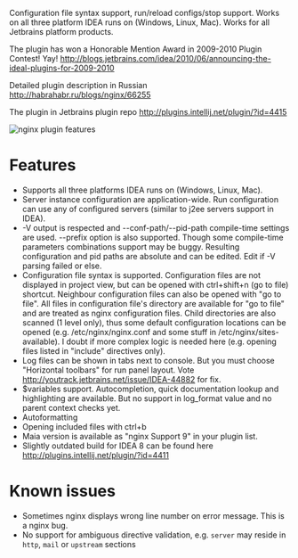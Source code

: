 Configuration file syntax support, run/reload configs/stop support. Works on all three platform IDEA runs on (Windows, Linux, Mac). Works for all Jetbrains platform products.

The plugin has won a Honorable Mention Award in 2009-2010 Plugin Contest! Yay! http://blogs.jetbrains.com/idea/2010/06/announcing-the-ideal-plugins-for-2009-2010

Detailed plugin description in Russian http://habrahabr.ru/blogs/nginx/66255

The plugin in Jetbrains plugin repo http://plugins.intellij.net/plugin/?id=4415

![nginx plugin features](http://img571.imageshack.us/img571/4932/pluginfeatures.png)

# Features

* Supports all three platforms IDEA runs on (Windows, Linux, Mac).
* Server instance configuration are application-wide. Run configuration can use any of configured servers (similar to j2ee servers support in IDEA).
* -V output is respected and --conf-path/--pid-path compile-time settings are used. --prefix option is also supported. Though some compile-time parameters combinations support may be buggy. Resulting configuration and pid paths are absolute and can be edited. Edit if -V parsing failed or else.
* Configuration file syntax is supported. Configuration files are not displayed in project view, but can be opened with ctrl+shift+n (go to file) shortcut. Neighbour configuration files can also be opened with "go to file". All files in configuration file's directory are available for "go to file" and are treated as nginx configuration files. Child directories are also scanned (1 level only), thus some default configuration locations can be opened (e.g. /etc/nginx/nginx.conf and some stuff in /etc/nginx/sites-available). I doubt if more complex logic is needed here (e.g. opening files listed in "include" directives only).
* Log files can be shown in tabs next to console. But you must choose "Horizontal toolbars" for run panel layout. Vote http://youtrack.jetbrains.net/issue/IDEA-44882 for fix.
* $variables support. Autocompletion, quick documentation lookup and highlighting are available. But no support in log_format value and no parent context checks yet.
* Autoformatting
* Opening included files with ctrl+b
* Maia version is available as "nginx Support 9" in your plugin list.
* Slightly outdated build for IDEA 8 can be found here http://plugins.intellij.net/plugin/?id=4411

# Known issues
* Sometimes nginx displays wrong line number on error message. This is a nginx bug.
* No support for ambiguous directive validation, e.g. `server` may reside in `http`, `mail` or `upstream` sections
